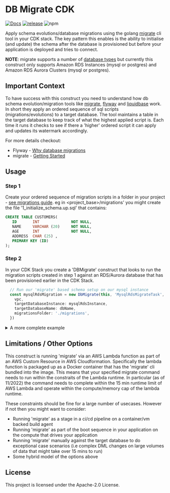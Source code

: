 # DB Migrate CDK
[![Docs](https://img.shields.io/badge/Construct%20Hub-db--migrate--cdk-orange)](https://constructs.dev/packages/db-migrate-cdk)
[![release](https://github.com/jousby/db-migrate-cdk/actions/workflows/release.yml/badge.svg)](https://github.com/jousby/db-migrate-cdk/actions/workflows/release.yml)
![npm](https://img.shields.io/npm/dt/db-migrate-cdk?label=npm&color=blueviolet)

Apply schema evolutions/database migrations using the golang [migrate](https://github.com/golang-migrate/migrate)
cli tool in your CDK stack. The key pattern this enables is the ability to 
initialise (and update) the schema after the database is provisioned but before 
your application is deployed and tries to connect. 

**NOTE**: migrate supports a number of [database types](https://github.com/golang-migrate/migrate#databases) 
but currently this construct only supports Amazon RDS Instances (mysql or postgres) and Amazon RDS Aurora 
Clusters (mysql or postgres).

## Important Context

To have success with this construct you need to understand how db schema evolution/migration tools like [migrate](https://github.com/golang-migrate/migrate), [flyway](https://flywaydb.org/) and [liquidbase](https://www.liquibase.org/) work. In short they apply an ordered sequence of sql scripts (migrations/evolutions)
to a target database. The tool maintains a table in the target database to keep track of what 
the highest applied script is. Each time it runs it checks to see if there a 'higher' ordered
script it can apply and updates its watermark accordingly. 

For more details checkout:

* Flyway - [Why database migrations](https://flywaydb.org/documentation/getstarted/why)
* migrate - [Getting Started]()

## Usage

### Step 1

Create your ordered sequence of migration scripts in a folder in your project - [see migrations guide](https://github.com/golang-migrate/migrate/blob/master/MIGRATIONS.md). eg in \<project_base\>/migrations' you might create the file '1_initialize_schema.up.sql' that contains:

```sql
CREATE TABLE CUSTOMERS(
   ID       INT              NOT NULL,
   NAME     VARCHAR (20)     NOT NULL,
   AGE      INT              NOT NULL,
   ADDRESS  CHAR (25) ,
   PRIMARY KEY (ID)
);
```

### Step 2

In your CDK Stack you create a 'DBMigrate' construct that looks to run
the migration scripts created in step 1 against an RDS/Aurora database that
has been provisioned earlier in the CDK Stack. 

```typescript
  // Run our 'migrate' based schema setup on our mysql instance
  const mysqlRdsMigration = new DbMigrate(this, 'MysqlRdsMigrateTask', {
    vpc,
    targetDatabaseInstance: mysqlRdsInstance,
    targetDatabaseName: dbName,
    migrationsFolder: './migrations',
  })
```

<details>
  <summary>A more complete example</summary>

```typescript
import {
  Stack,
  StackProps,
  CfnOutput,
  Token,
  aws_rds as rds,
  aws_ec2 as ec2,
} from 'aws-cdk-lib'
import { Construct } from 'constructs'
import { DbMigrate, DbMigrateCommand } from 'db-migrate-cdk'

/**
 * Provision a test database and executes some test migrations using
 * the DbMigrate construct.
 */
export class DbMigrateTestStack extends Stack {
  constructor(scope: Construct, id: string, props: StackProps) {
    super(scope, id, props)

    const vpc = new ec2.Vpc(this, 'MigrateVPC')

    // Initial database to create in our database instance
    const dbName = 'init'

    // Mysql RDS instance
    const mysqlRdsInstance = new rds.DatabaseInstance(this, 'MysqlRdsMigrateInstance', {
      vpc,
      allocatedStorage: 20,
      engine: rds.DatabaseInstanceEngine.mysql({
        version: rds.MysqlEngineVersion.VER_8_0,
      }),
      databaseName: dbName,
      instanceType: ec2.InstanceType.of(ec2.InstanceClass.T4G, ec2.InstanceSize.MEDIUM),
    })

    // Run our 'migrate' based schema setup on our mysql instance
    const mysqlRdsMigration = new DbMigrate(this, 'MysqlRdsMigrateTask', {
      vpc,
      targetDatabaseInstance: mysqlRdsInstance,
      targetDatabaseName: dbName,
      migrationsFolder: `./migrations/${dbName}`,
      migrateCommand: DbMigrateCommand.UP,
    })

    new CfnOutput(this, 'MysqlRdsMigrateTaskResponse', {
      value: Token.asString(mysqlRdsMigration.response),
    })
  }
}
```

</details>

## Limitations / Other Options

This construct is running 'migrate' via an AWS Lambda function as part of an AWS Custom Resource in AWS Cloudformation. Specifically the lambda function is packaged up as a Docker container that has the 'migrate' cli bundled into the image. 
This means that your specified migrate command needs to run within the constraits of the Lambda runtime. In particular 
(as of 11/2022) the command needs to complete within the 15 min runtime limit of AWS Lambda and operate within the compute/memory cap of the lambda runtime. 

These constraints should be fine for a large number of usecases. However if not then you might want to consider:

* Running 'migrate' as a stage in a ci/cd pipeline on a container/vm backed build agent
* Running 'migrate' as part of the boot sequence in your application on the compute that drives your application
* Running 'migrate' manually against the target database to do exceptional case scenarios (i.e complex DML changes on large volumes of data that might take over 15 mins to run)
* Some hybrid model of the options above

## License

This project is licensed under the Apache-2.0 License.